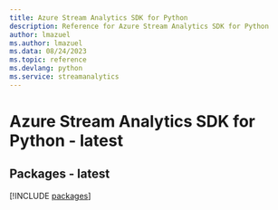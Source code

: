 ```yaml
---
title: Azure Stream Analytics SDK for Python
description: Reference for Azure Stream Analytics SDK for Python
author: lmazuel
ms.author: lmazuel
ms.data: 08/24/2023
ms.topic: reference
ms.devlang: python
ms.service: streamanalytics
---
```

# Azure Stream Analytics SDK for Python - latest
## Packages - latest
[!INCLUDE [packages](stream-analytics-index.md)]